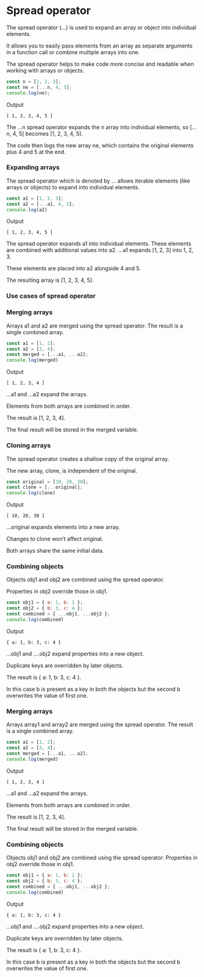 # Spread operator

The spread operator (…) is used to expand an array or object into individual elements. 

It allows you to easily pass elements from an array as separate arguments in a function call or combine multiple arrays into one. 

The spread operator helps to make code more concise and readable when working with arrays or objects.
```js
const n = [1, 2, 3];
const ne = [...n, 4, 5];  
console.log(ne); 
```
Output

`[ 1, 2, 3, 4, 5 ]`

The …n spread operator expands the n array into individual elements, so […n, 4, 5] becomes [1, 2, 3, 4, 5].

The code then logs the new array ne, which contains the original elements plus 4 and 5 at the end.

### Expanding arrays

The spread operator which is denoted by … allows iterable elements (like arrays or objects) to expand into individual elements.
```js
const a1 = [1, 2, 3];
const a2 = [...a1, 4, 5];
console.log(a2)
```
Output

`[ 1, 2, 3, 4, 5 ]`

The spread operator expands a1 into individual elements. These elements are combined with additional values into a2.
…a1 expands [1, 2, 3] into 1, 2, 3.

These elements are placed into a2 alongside 4 and 5.

The resulting array is [1, 2, 3, 4, 5].

### Use cases of spread operator

### Merging arrays

Arrays a1 and a2 are merged using the spread operator. The result is a single combined array.
```js
const a1 = [1, 2];
const a2 = [3, 4];
const merged = [...a1, ...a2];
console.log(merged)
```
Output

`[ 1, 2, 3, 4 ]`

…a1 and …a2 expand the arrays.

Elements from both arrays are combined in order.

The result is [1, 2, 3, 4].

The final result will be stored in the merged variable.
### Cloning arrays

The spread operator creates a shallow copy of the original array. 

The new array, clone, is independent of the original.
```js
const original = [10, 20, 30];
const clone = [...original];
console.log(clone)
```
Output

`[ 10, 20, 30 ]`

…original expands elements into a new array.

Changes to clone won’t affect original.

Both arrays share the same initial data.
### Combining objects

Objects obj1 and obj2 are combined using the spread operator. 

Properties in obj2 override those in obj1.
```js
const obj1 = { a: 1, b: 2 };
const obj2 = { b: 3, c: 4 };
const combined = { ...obj1, ...obj2 };
console.log(combined)
```
Output

`{ a: 1, b: 3, c: 4 }`

…obj1 and ….obj2 expand properties into a new object.

Duplicate keys are overridden by later objects.

The result is { a: 1, b: 3, c: 4 }.

In this case b is present as a key in both the objects but the second b overwrites the value of first one.

### Merging arrays

Arrays array1 and array2 are merged using the spread operator. The result is a single combined array.
```js
const a1 = [1, 2];
const a2 = [3, 4];
const merged = [...a1, ...a2];
console.log(merged)
```
Output

`[ 1, 2, 3, 4 ]`

…a1 and …a2 expand the arrays.

Elements from both arrays are combined in order.

The result is [1, 2, 3, 4].

The final result will be stored in the merged variable.

### Combining objects

Objects obj1 and obj2 are combined using the spread operator. Properties in obj2 override those in obj1.
```js
const obj1 = { a: 1, b: 2 };
const obj2 = { b: 3, c: 4 };
const combined = { ...obj1, ...obj2 };
console.log(combined)
```
Output

`{ a: 1, b: 3, c: 4 }`

…obj1 and ….obj2 expand properties into a new object.

Duplicate keys are overridden by later objects.

The result is { a: 1, b: 3, c: 4 }.

In this case b is present as a key in both the objects but the second b overwrites the value of first one.